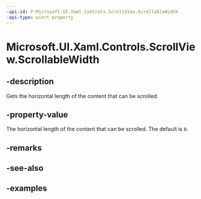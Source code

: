 ```yaml
---
-api-id: P:Microsoft.UI.Xaml.Controls.ScrollView.ScrollableWidth
-api-type: winrt property
---
```


# Microsoft.UI.Xaml.Controls.ScrollView.ScrollableWidth

<!--
public double ScrollableWidth { get; }
-->

## -description

Gets the horizontal length of the content that can be scrolled.

## -property-value

The horizontal length of the content that can be scrolled. The default is `0`.

## -remarks

## -see-also

## -examples
